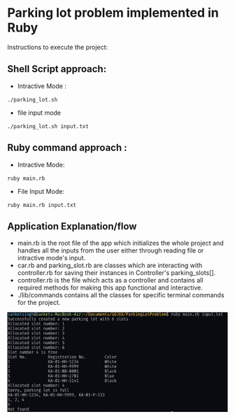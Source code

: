 # Parking lot problem implemented in Ruby

Instructions to execute the project:

## Shell Script approach:

- Intractive Mode :

```
./parking_lot.sh
```

- file input mode

```
./parking_lot.sh input.txt
```

## Ruby command approach :

- Intractive Mode:

```
ruby main.rb
```

- File Input Mode:

```
ruby main.rb input.txt
```

## Application Explanation/flow

- main.rb is the root file of the app which initializes the whole project and handles all the inputs from the user either through reading file or intractive mode's input.
- car.rb and parking_slot.rb are classes which are interacting with controller.rb for saving their instances in Controller's parking_slots[].
- controller.rb is the file which acts as a controller and contains all required methods for making this app functional and interactive.
- ./lib/commands contains all the classes for specific terminal commands for the project.

![Result](snaps/1.png?raw=true "Title")
